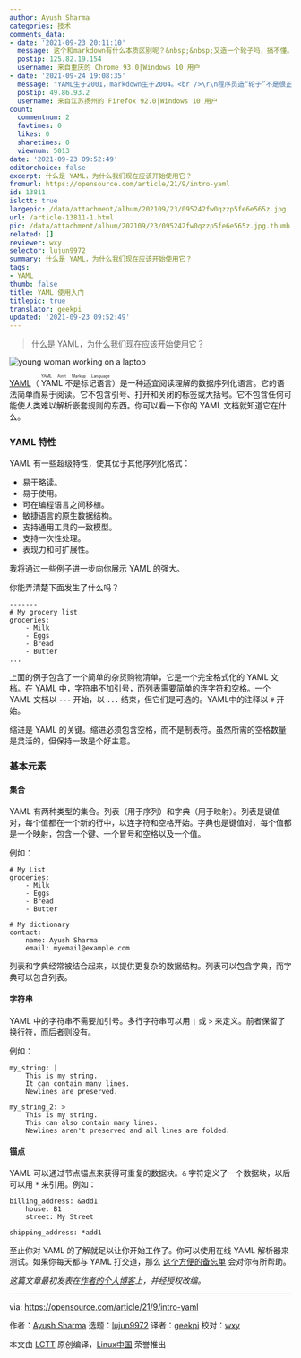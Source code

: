 ```yaml
---
author: Ayush Sharma
categories: 技术
comments_data:
- date: '2021-09-23 20:11:10'
  message: 这个和markdown有什么本质区别呢？&nbsp;&nbsp;又造一个轮子吗，搞不懂。
  postip: 125.82.19.154
  username: 来自重庆的 Chrome 93.0|Windows 10 用户
- date: '2021-09-24 19:08:35'
  message: "YAML生于2001，markdown生于2004。<br />\r\n程序员造“轮子”不是很正常吗，别人的“轮子”都不适合自己的“车”。"
  postip: 49.86.93.2
  username: 来自江苏扬州的 Firefox 92.0|Windows 10 用户
count:
  commentnum: 2
  favtimes: 0
  likes: 0
  sharetimes: 0
  viewnum: 5013
date: '2021-09-23 09:52:49'
editorchoice: false
excerpt: 什么是 YAML，为什么我们现在应该开始使用它？
fromurl: https://opensource.com/article/21/9/intro-yaml
id: 13811
islctt: true
largepic: /data/attachment/album/202109/23/095242fw0qzzp5fe6e565z.jpg
url: /article-13811-1.html
pic: /data/attachment/album/202109/23/095242fw0qzzp5fe6e565z.jpg.thumb.jpg
related: []
reviewer: wxy
selector: lujun9972
summary: 什么是 YAML，为什么我们现在应该开始使用它？
tags:
- YAML
thumb: false
title: YAML 使用入门
titlepic: true
translator: geekpi
updated: '2021-09-23 09:52:49'
---
```



> 
> 什么是 YAML，为什么我们现在应该开始使用它？
> 
> 
> 


![](/data/attachment/album/202109/23/095242fw0qzzp5fe6e565z.jpg "young woman working on a laptop")


[YAML](https://yaml.org/)（<ruby> YAML 不是标记语言 <rt>  YAML Ain't Markup Language </rt></ruby>）是一种适宜阅读理解的数据序列化语言。它的语法简单而易于阅读。它不包含引号、打开和关闭的标签或大括号。它不包含任何可能使人类难以解析嵌套规则的东西。你可以看一下你的 YAML 文档就知道它在什么。


### YAML 特性


YAML 有一些超级特性，使其优于其他序列化格式：


* 易于略读。
* 易于使用。
* 可在编程语言之间移植。
* 敏捷语言的原生数据结构。
* 支持通用工具的一致模型。
* 支持一次性处理。
* 表现力和可扩展性。


我将通过一些例子进一步向你展示 YAML 的强大。


你能弄清楚下面发生了什么吗？



```
-------
# My grocery list
groceries:
    - Milk
    - Eggs
    - Bread
    - Butter
...

```

上面的例子包含了一个简单的杂货购物清单，它是一个完全格式化的 YAML 文档。在 YAML 中，字符串不加引号，而列表需要简单的连字符和空格。一个 YAML 文档以 `---` 开始，以 `...` 结束，但它们是可选的。YAML中的注释以 `#` 开始。


缩进是 YAML 的关键。缩进必须包含空格，而不是制表符。虽然所需的空格数量是灵活的，但保持一致是个好主意。


### 基本元素


#### 集合


YAML 有两种类型的集合。列表（用于序列）和字典（用于映射）。列表是键值对，每个值都在一个新的行中，以连字符和空格开始。字典也是键值对，每个值都是一个映射，包含一个键、一个冒号和空格以及一个值。


例如：



```
# My List
groceries:
    - Milk
    - Eggs
    - Bread
    - Butter

# My dictionary
contact:
    name: Ayush Sharma
    email: myemail@example.com

```

列表和字典经常被结合起来，以提供更复杂的数据结构。列表可以包含字典，而字典可以包含列表。


#### 字符串


YAML 中的字符串不需要加引号。多行字符串可以用 `|` 或 `>` 来定义。前者保留了换行符，而后者则没有。


例如：



```
my_string: |
    This is my string.
    It can contain many lines.
    Newlines are preserved.

```


```
my_string_2: >
    This is my string.
    This can also contain many lines.
    Newlines aren't preserved and all lines are folded.

```

#### 锚点


YAML 可以通过节点锚点来获得可重复的数据块。`&` 字符定义了一个数据块，以后可以用 `*` 来引用。例如：



```
billing_address: &add1
    house: B1
    street: My Street

shipping_address: *add1

```

至止你对 YAML 的了解就足以让你开始工作了。你可以使用在线 YAML 解析器来测试。如果你每天都与 YAML 打交道，那么 [这个方便的备忘单](https://yaml.org/refcard.html) 会对你有所帮助。


*这篇文章最初发表在[作者的个人博客](https://notes.ayushsharma.in/2021/08/introduction-to-yaml)上，并经授权改编。*




---


via: <https://opensource.com/article/21/9/intro-yaml>


作者：[Ayush Sharma](https://opensource.com/users/ayushsharma) 选题：[lujun9972](https://github.com/lujun9972) 译者：[geekpi](https://github.com/geekpi) 校对：[wxy](https://github.com/wxy)


本文由 [LCTT](https://github.com/LCTT/TranslateProject) 原创编译，[Linux中国](https://linux.cn/) 荣誉推出